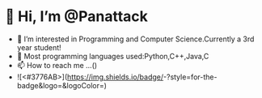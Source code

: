 # 👋 Hi, I’m @Panattack
- 👀 I’m interested in Programming and Computer Science.Currently a 3rd year student!
- 🌱 Most programming languages used:Python,C++,Java,C
- 📫 How to reach me ...()
- ![<#3776AB>](https://img.shields.io/badge/<Badge Text>-<Background Color>?style=for-the-badge&logo=<Logo Name>&logoColor=<Logo Color>)
<!-- python dev:#3776AB
c++ dev:#00599C
Unity:#FFFFFF
django:#092E20 -->
<!---
Panattack/Panattack is a ✨ special ✨ repository because its `README.md` (this file) appears on your GitHub profile.
You can click the Preview link to take a look at your changes.
--->
